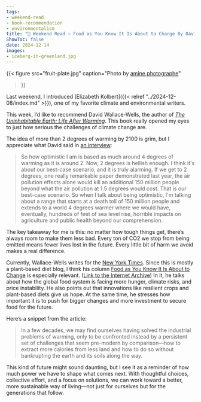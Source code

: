 ```yaml
---
tags:
- weekend-read
- book-recommendation
- environmentalism
title: "📰 Weekend Read — Food as You Know It Is About to Change By David Wallace-Wells"
ShowToc: false
date: 2024-12-14
images:
- iceberg-in-greenland.jpg
---
```


{{< 
    figure src="fruit-plate.jpg" 
    caption="Photo by [amine photographe](https://www.pexels.com/photo/close-up-shot-of-fruit-salad-14469142/)"
>}}

Last weekend, I introduced [Elizabeth Kolbert]({{< relref
"../2024-12-08/index.md" >}}), one of my favorite climate and environmental
writers.

This week, I’d like to recommend David Wallace-Wells, the author of
*[The Uninhabitable Earth: Life After Warming](https://www.goodreads.com/book/show/41552709-the-uninhabitable-earth)*.
This book really opened my eyes to just how serious the challenges of climate
change are. 

The idea of more than 2 degrees of warming by 2100 is grim, but I appreciate
what David said in [an interview](https://www.npr.org/2023/12/11/1196978511/nprs-book-of-the-day-draft-12-11-2023): 

> So how optimistic I am is based as much around 4 degrees of warming as it is
> around 2. Now, 2 degrees is hellish enough. I think it's about our best-case
> scenario, and it is truly alarming. If we get to 2 degrees, one really
> remarkable paper demonstrated last year, the air pollution effects alone would
> kill an additional 150 million people beyond what the air pollution at 1.5
> degrees would cost. That is our best-case scenario. So when I talk about being
> optimistic, I'm talking about a range that starts at a death toll of 150
> million people and extends to a world 4 degrees warmer where we would have,
> eventually, hundreds of feet of sea level rise, horrible impacts on
> agriculture and public health beyond our comprehension.

The key takeaway for me is this: no matter how tough things get, there’s always
room to make them less bad. Every ton of CO2 we stop from being emitted means
fewer lives lost in the future. Every little bit of harm we avoid makes a real
difference. 

Currently, Wallace-Wells writes for the [New York Times](https://www.nytimes.com/column/david-wallace-wells).
Since this is mostly a plant-based diet blog,
I think his column 
[Food as You Know It Is About to Change](https://www.nytimes.com/2024/07/28/opinion/food-climate-crisis-prices.html) is especially relevant. 
([Link to the Internet Archive](https://web.archive.org/web/20241209012848/https://www.nytimes.com/2024/07/28/opinion/food-climate-crisis-prices.html))
In it, he talks about how the global food
system is facing more hunger, climate risks, and price instability. He also
points out that innovations like resilient crops and plant-based diets give us
hope. At the same time, he stresses how important it is to push for bigger
changes and more investment to secure food for the future.

Here’s a snippet from the article:

> In a few decades, we may find ourselves having solved the industrial problems
> of warming, only to be confronted instead by a persistent set of challenges
> that seem pre-modern by comparison—how to extract more calories from less land
> and how to do so without bankrupting the earth and its soils along the way.

This kind of future might sound daunting, but I see it as a reminder of how much
power we have to shape what comes next. With thoughtful choices, collective
effort, and a focus on solutions, we can work toward a better, more sustainable
way of living—not just for ourselves but for the generations that follow.
